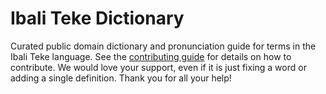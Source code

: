 
# Ibali Teke Dictionary

Curated public domain dictionary and pronunciation guide for terms in the Ibali Teke language. See the [contributing guide](https://github.com/drumworkteam/term/blob/make/.github/contributing.md) for details on how to contribute. We would love your support, even if it is just fixing a word or adding a single definition. Thank you for all your help!